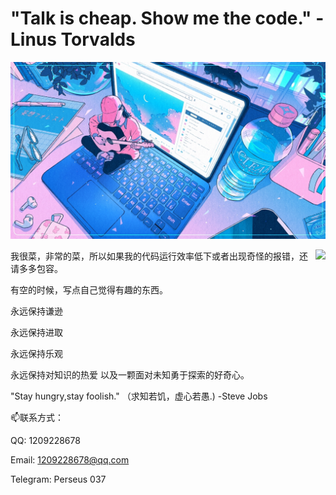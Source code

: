 <div align="center">
  <a href="https://github.com/Perseus037">
  </a>
</div>

# "Talk is cheap. Show me the code." -Linus Torvalds

[![](https://github.com/Perseus037/data/blob/master/computer.jpg)](https://github.com/Perseus037)

<a href="https://github.com/Perseus037">
  <img align="right" src="https://github-readme-stats.vercel.app/api?username=Perseus037&show_icons=true&icon_color=ffca28&title_color=ffa000" />
</a>

我很菜，非常的菜，所以如果我的代码运行效率低下或者出现奇怪的报错，还请多多包容。

有空的时候，写点自己觉得有趣的东西。

永远保持谦逊

永远保持进取

永远保持乐观

永远保持对知识的热爱 以及一颗面对未知勇于探索的好奇心。

"Stay hungry,stay foolish." （求知若饥，虚心若愚.) -Steve Jobs

📫联系方式：

QQ: 1209228678      

Email: 1209228678@qq.com  
    
Telegram: Perseus 037

</a>
